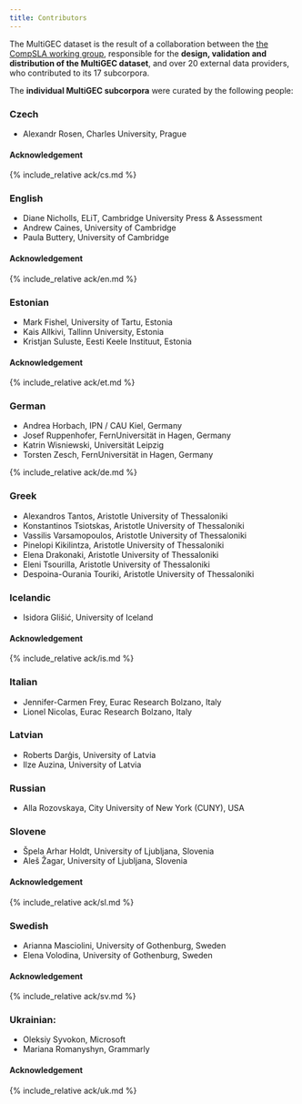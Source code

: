 ```yaml
---
title: Contributors
---
```


The MultiGEC dataset is the result of a collaboration between the [the CompSLA working group](https://spraakbanken.gu.se/compsla), responsible for the __design, validation and distribution of the MultiGEC dataset__, and over 20 external data providers, who contributed to its 17 subcorpora. 

The __individual MultiGEC subcorpora__ were curated by the following people:

### Czech
- Alexandr Rosen, Charles University, Prague

#### Acknowledgement
{% include_relative ack/cs.md %}

### English
- Diane Nicholls, ELiT, Cambridge University Press & Assessment
- Andrew Caines, University of Cambridge
- Paula Buttery, University of Cambridge

#### Acknowledgement
{% include_relative ack/en.md %}

### Estonian 
- Mark Fishel, University of Tartu, Estonia
- Kais Allkivi, Tallinn University, Estonia
- Kristjan Suluste, Eesti Keele Instituut, Estonia 

#### Acknowledgement
{% include_relative ack/et.md %}

### German 
- Andrea Horbach, IPN / CAU Kiel, Germany
- Josef Ruppenhofer, FernUniversität in Hagen, Germany
- Katrin Wisniewski, Universität Leipzig
- Torsten Zesch, FernUniversität in Hagen, Germany

{% include_relative ack/de.md %}

### Greek
- Alexandros Tantos, Aristotle University of Thessaloniki
- Konstantinos Tsiotskas, Aristotle University of Thessaloniki
- Vassilis Varsamopoulos, Aristotle University of Thessaloniki
- Pinelopi Kikilintza, Aristotle University of Thessaloniki
- Elena Drakonaki, Aristotle University of Thessaloniki
- Eleni Tsourilla,  Aristotle University of Thessaloniki
- Despoina-Ourania Touriki, Aristotle University of Thessaloniki 

### Icelandic
- Isidora Glišić, University of Iceland

#### Acknowledgement
{% include_relative ack/is.md %}

### Italian
- Jennifer-Carmen Frey, Eurac Research Bolzano, Italy
- Lionel Nicolas, Eurac Research Bolzano, Italy

### Latvian 
- Roberts Darģis, University of Latvia
- Ilze Auzina, University of Latvia

### Russian
- Alla Rozovskaya, City University of New York (CUNY), USA

### Slovene
- Špela Arhar Holdt, University of Ljubljana, Slovenia
- Aleš Žagar, University of Ljubljana, Slovenia

#### Acknowledgement
{% include_relative ack/sl.md %}

### Swedish
- Arianna Masciolini, University of Gothenburg, Sweden
- Elena Volodina, University of Gothenburg, Sweden

#### Acknowledgement
{% include_relative ack/sv.md %}

### Ukrainian:
- Oleksiy Syvokon, Microsoft
- Mariana Romanyshyn, Grammarly

#### Acknowledgement
{% include_relative ack/uk.md %}
